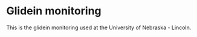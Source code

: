 # Glidein monitoring

This is the glidein monitoring used at the University of Nebraska - Lincoln.


